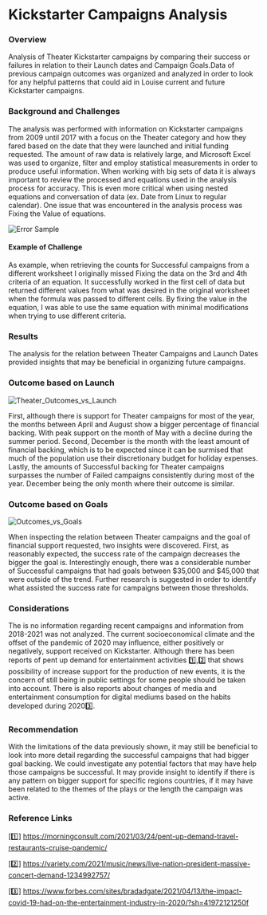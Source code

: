 # Kickstarter Campaigns Analysis  

### **Overview** ### 
Analysis of Theater Kickstarter campaigns by comparing their success or failures in relation to their Launch dates and Campaign Goals.Data of 
previous campaign outcomes was organized and analyzed in order to look for any helpful patterns that could aid in Louise current 
and future Kickstarter campaigns. 

### **Background and Challenges**
The analysis was performed with information on Kickstarter campaigns from 2009 until 2017 with a focus on the Theater category and how 
they fared based on the date that they were launched and initial funding requested. The amount of raw data is relatively large, and 
Microsoft Excel was used to organize, filter and employ statistical measurements in order to produce useful information. 
When working with big sets of data it is always important to review the processed and equations used in the analysis process for accuracy. 
This is even more critical when using nested equations and conversation of data (ex. Date from Linux to regular calendar). One issue that 
was encountered in the analysis process was Fixing the Value of equations. 

![Error Sample](https://user-images.githubusercontent.com/85839235/123565968-8879a980-d78c-11eb-9ccc-ffe8a7509833.png)

#### Example of Challenge
As example, when retrieving the counts for Successful campaigns from a different worksheet I originally missed Fixing the data on the 3rd 
and 4th criteria of an equation. It successfully worked in the first cell of data but returned different values from what was desired in the
original worksheet when the formula was passed to different cells. By fixing the value in the equation, I was able to use the same equation 
with minimal modifications when trying to use different criteria. 

### **Results**
The analysis for the relation between Theater Campaigns and Launch Dates provided insights that may be beneficial in organizing future campaigns. 

### Outcome based on Launch

![Theater_Outcomes_vs_Launch](https://user-images.githubusercontent.com/85839235/123565991-962f2f00-d78c-11eb-8b8c-abb58ac2471d.png)

First, although there is support for Theater campaigns for most of the year, the months between April and August show a bigger percentage of 
financial backing. With peak support on the month of May with a decline during the summer period. Second, December is the month with the least 
amount of financial backing, which is to be expected since it can be surmised that much of the population use their discretionary budget for 
holiday expenses. Lastly, the amounts of Successful backing for Theater campaigns surpasses the number of Failed campaigns consistently during 
most of the year. December being the only month where their outcome is similar. 

### Outcome based on Goals

![Outcomes_vs_Goals](https://user-images.githubusercontent.com/85839235/123566001-9cbda680-d78c-11eb-887d-f37bc1937832.png)

When inspecting the relation between Theater campaigns and the goal of financial support requested, two insights were discovered. First, as 
reasonably expected, the success rate of the campaign decreases the bigger the goal is. Interestingly enough, there was a considerable number of 
Successful campaigns that had goals between $35,000 and $45,000 that were outside of the trend. Further research is suggested in order to identify 
what assisted the success rate for campaigns between those thresholds. 

### Considerations
The is no information regarding recent campaigns and information from 2018-2021 was not analyzed. The current socioeconomical climate and the 
offset of the pandemic of 2020 may influence, either positively or negatively, support received on Kickstarter. Although there has been reports 
of pent up demand for entertainment activities 1️⃣,2️⃣ that shows possibility of increase support for the production of new events, it is the concern 
of still being in public settings for some people should be taken into account. There is also reports about changes of media and entertainment 
consumption for digital mediums based on the habits developed during 20203️⃣.  

### Recommendation
With the limitations of the data previously shown, it may still be beneficial to look into more detail regarding the successful campaigns that 
had bigger goal backing. We could investigate any potential factors that may have help those campaigns be successful. It may provide insight to 
identify if there is any pattern on bigger support for specific regions countries, if it may have been related to the themes of the plays or the 
length the campaign was active.

### Reference Links

[1️⃣] https://morningconsult.com/2021/03/24/pent-up-demand-travel-restaurants-cruise-pandemic/

[2️⃣] https://variety.com/2021/music/news/live-nation-president-massive-concert-demand-1234992757/

[3️⃣] https://www.forbes.com/sites/bradadgate/2021/04/13/the-impact-covid-19-had-on-the-entertainment-industry-in-2020/?sh=41972121250f

